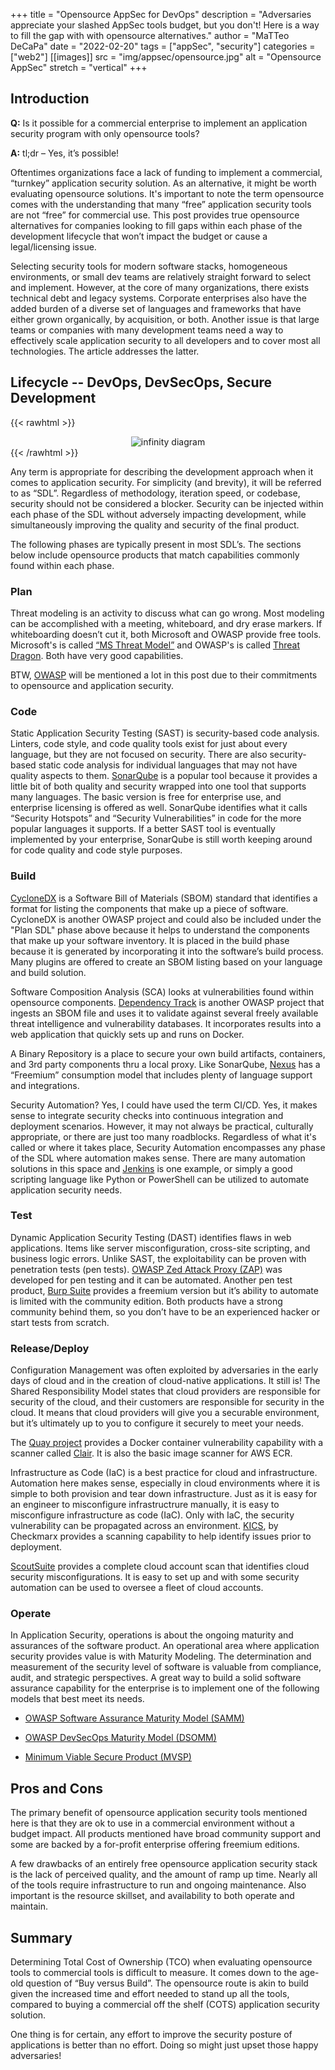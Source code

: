 +++
title = "Opensource AppSec for DevOps"
description = "Adversaries appreciate your slashed AppSec tools budget, but you don't!  Here is a way to fill the gap with with opensource alternatives."
author = "MaTTeo DeCaPa"
date = "2022-02-20"
tags = ["appSec", "security"]
categories = ["web2"]
[[images]]
  src = "img/appsec/opensource.jpg"
  alt = "Opensource AppSec"
  stretch = "vertical"
+++


## Introduction

**Q:** Is it possible for a commercial enterprise to implement an application security program with only opensource tools?

**A:** tl;dr – Yes, it’s possible!

Oftentimes organizations face a lack of funding to implement a commercial, “turnkey” application security solution.  As an alternative, it might be worth evaluating opensource solutions.  It's important to note the term opensource comes with the understanding that many “free” application security tools are not “free” for commercial use.  This post provides true opensource alternatives for companies looking to fill gaps within each phase of the development lifecycle that won’t impact the budget or cause a legal/licensing issue.

Selecting security tools for modern software stacks, homogeneous environments, or small dev teams are relatively straight forward to select and implement.  However, at the core of many organizations, there exists technical debt and legacy systems.  Corporate enterprises also have the added burden of a diverse set of languages and frameworks that have either grown organically, by acquisition, or both.   Another issue is that large teams or companies with many development teams need a way to effectively scale application security to all developers and to cover most all technologies.  The article addresses the latter.

## Lifecycle -- DevOps,  DevSecOps, Secure Development

{{< rawhtml >}}
  <center><img src="../img/infinity.png" alt="infinity diagram" /></center>
{{< /rawhtml >}}

Any term is appropriate for describing the development approach when it comes to application security. For simplicity (and brevity), it will be referred to as “SDL”.  Regardless of methodology, iteration speed, or codebase, security should not be considered a blocker.  Security can be injected within each phase of the SDL without adversely impacting development, while simultaneously improving the quality and security of the final product.

The following phases are typically present in most SDL’s.  The sections below include opensource products that match capabilities commonly found within each phase.

### Plan

Threat modeling is an activity to discuss what can go wrong.   Most modeling can be accomplished with a meeting, whiteboard, and dry erase markers.  If whiteboarding doesn’t cut it, both Microsoft and OWASP provide free tools.  Microsoft's is called [“MS Threat Model”](https://www.microsoft.com/en-us/securityengineering/sdl/threatmodeling) and OWASP's is called [Threat Dragon](https://threatdragon.github.io/).  Both have very good capabilities.  

BTW, [OWASP](https://owasp.org/) will be mentioned a lot in this post due to their commitments to opensource and application security.  

### Code

Static Application Security Testing (SAST) is security-based code analysis. Linters, code style, and code quality tools exist for just about every language, but they are not focused on security.  There are also security-based static code analysis for individual languages that may not have quality aspects to them.  [SonarQube](https://www.sonarqube.org/) is a popular tool because it provides a little bit of both quality and security wrapped into one tool that supports many languages.  The basic version is free for enterprise use, and enterprise licensing is offered as well. SonarQube identifies what it calls “Security Hotspots” and “Security Vulnerabilities” in code for the more popular languages it supports.   If a better SAST tool is eventually implemented by your enterprise, SonarQube is still worth keeping around for code quality and code style purposes.

### Build

[CycloneDX](https://cyclonedx.org/) is a Software Bill of Materials (SBOM) standard that identifies a format for listing the components that make up a piece of software.  CycloneDX is another OWASP project and could also be included under the "Plan SDL" phase above because it helps to understand the components that make up your software inventory.  It is placed in the build phase because it is generated by incorporating it into the software’s build process.  Many plugins are offered to create an SBOM listing based on your language and build solution.

Software Composition Analysis (SCA) looks at vulnerabilities found within opensource components. [Dependency Track](https://dependencytrack.org/) is another OWASP project that ingests an SBOM file and uses it to validate against several freely available threat intelligence and vulnerability databases.  It incorporates results into a web application that quickly sets up and runs on Docker.

A Binary Repository is a place to secure your own build artifacts, containers, and 3rd party components thru a local proxy. Like SonarQube, [Nexus](https://www.sonatype.com/products/repository-oss) has a “Freemium” consumption model that includes plenty of language support and integrations.

Security Automation?  Yes, I could have used the term CI/CD.  Yes, it makes sense to integrate security checks into continuous integration and deployment scenarios.  However, it may not always be practical, culturally appropriate, or there are just too many roadblocks.  Regardless of what it's called or where it takes place, Security Automation encompasses any phase of the SDL where automation makes sense.   There are many automation solutions in this space and [Jenkins](https://www.jenkins.io/) is one example, or simply a good scripting language like Python or PowerShell can be utilized to automate application security needs.

### Test

Dynamic Application Security Testing (DAST) identifies flaws in web applications.  Items like server misconfiguration, cross-site scripting, and business logic errors.  Unlike SAST, the exploitability can be proven with penetration tests (pen tests).  [OWASP Zed Attack Proxy (ZAP)](https://www.zaproxy.org/) was developed for pen testing and it can be automated.  Another pen test product, [Burp Suite](https://portswigger.net/burp/communitydownload) provides a freemium version but it’s ability to automate is limited with the community edition.  Both products have a strong community behind them,  so you don’t have to be an experienced hacker or start tests from scratch.

### Release/Deploy

Configuration Management was often exploited by adversaries in the early days of cloud and in the creation of cloud-native applications. It still is!   The Shared Responsibility Model states that cloud providers are responsible for security of the cloud, and their customers are responsible for security in the cloud.  It means that cloud providers will give you a securable environment, but it’s ultimately up to you to configure it securely to meet your needs.

The [Quay project](https://www.projectquay.io/) provides a Docker container vulnerability capability with a scanner called [Clair](https://github.com/quay/clair).  It is also the basic image scanner for AWS ECR.

Infrastructure as Code (IaC) is a best practice for cloud and infrastructure.  Automation here makes sense, especially in cloud environments where it is simple to both provision and tear down infrastructure.  Just as it is easy for an engineer to misconfigure infrastructrure manually, it is easy to misconfigure infrastructure as code (IaC).  Only with IaC, the security vulnerability can be propagated across an environment.  [KICS](https://www.kics.io/), by Checkmarx provides a scanning capability to help identify issues prior to deployment.

[ScoutSuite](https://github.com/nccgroup/ScoutSuite) provides a complete cloud account scan that identifies cloud security misconfigurations.  It is easy to set up and with some security automation can be used to oversee a fleet of cloud accounts.

### Operate

In Application Security, operations is about the ongoing maturity and assurances of the software product.   An operational area where application security provides value is with Maturity Modeling.  The determination and measurement of the security level of software is valuable from compliance, audit, and strategic perspectives. A great way to build a solid software assurance capability for the enterprise is to implement one of the following models that best meet its needs.

- [OWASP Software Assurance Maturity Model (SAMM)](https://owaspsamm.org/)

- [OWASP DevSecOps Maturity Model (DSOMM)](https://owasp.org/www-project-devsecops-maturity-model/)

- [Minimum Viable Secure Product (MVSP)](https://mvsp.dev/)

## Pros and Cons

The primary benefit of opensource application security tools mentioned here is that they are ok to use in a commercial environment without a budget impact.  All products mentioned have broad community support and some are backed by a for-profit enterprise offering freemium editions.
  
A few drawbacks of an entirely free opensource application security stack is the lack of perceived quality, and the amount of ramp up time.  Nearly all of the tools require infrastructure to run and ongoing maintenance.  Also important is the resource skillset, and availability to both operate and maintain.

## Summary

Determining Total Cost of Ownership (TCO) when evaluating opensource tools to commercial tools is difficult to measure.  It comes down to the age-old question of “Buy versus Build”.  The opensource route is akin to build given the increased time and effort needed to stand up all the tools, compared to buying a commercial off the shelf (COTS) application security solution.  

One thing is for certain, any effort to improve the security posture of applications is better than no effort. Doing so might just upset those happy adversaries!
